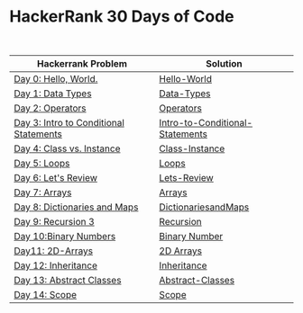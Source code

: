 # HackerRank 30 Days of Code
<br>


| Hackerrank Problem                                                                                                          | Solution                                                                                        |
|-----------------------------------------------------------------------------------------------------------------------------|-------------------------------------------------------------------------------------------------|
| [Day 0: Hello, World.](https://www.hackerrank.com/challenges/30-hello-world/problem?isFullScreen=true)                      | [Hello-World](Solutions/Day0-Hello-World/src/Main.java)                                         |
| [Day 1: Data Types](https://www.hackerrank.com/challenges/30-data-types/problem?isFullScreen=true)                          | [Data-Types](Solutions/Day1-Data-Types/src/Main.java)                                           |
| [Day 2: Operators](https://www.hackerrank.com/challenges/30-operators?isFullScreen=true)                                    | [Operators](Solutions/Day2-Operators/src/Main.java)                                             |
| [Day 3: Intro to Conditional Statements](https://www.hackerrank.com/challenges/30-conditional-statements?isFullScreen=true) | [Intro-to-Conditional-Statements](Solutions/Day3-Intro-to-Conditional-Statements/src/Main.java) |
| [Day 4: Class vs. Instance](https://www.hackerrank.com/challenges/30-class-vs-instance?isFullScreen=true)                   | [Class-Instance](Solutions/Day4-Class-Instance/src/Person.java)                                 |
| [Day 5: Loops](https://www.hackerrank.com/challenges/30-loops?isFullScreen=true)                                            | [Loops](Solutions/Day5-Loops/src/Solution.java)                                                 |
| [Day 6: Let's Review](https://www.hackerrank.com/challenges/30-review-loop?isFullScreen=true)                               | [Lets-Review](Solutions/Day6-Lets-Review-Types/src/Solution.java)                               |
| [Day 7: Arrays](https://www.hackerrank.com/challenges/30-arrays?isFullScreen=true)                                          | [Arrays](Solutions/Day7-Arrays/src/Solution.java)                                               |
| [Day 8: Dictionaries and Maps](https://www.hackerrank.com/challenges/30-dictionaries-and-maps?isFullScreen=true)            | [DictionariesandMaps](Solutions/Day8-DictionariesandMaps/src/Solution.java)                     |
| [Day 9: Recursion 3](https://www.hackerrank.com/challenges/30-recursion?isFullScreen=true)                                  | [Recursion](Solutions/Day9-Recursion/src/Solution.java)                                         |
| [Day 10:Binary Numbers](https://www.hackerrank.com/challenges/30-binary-numbers/problem?isFullScreen=true)                  | [Binary Number](Solutions/Day10-Binary-Numbers/src/Solution.java)                               |
| [Day11: 2D-Arrays](https://www.hackerrank.com/challenges/30-2d-arrays/problem?isFullScreen=true)                            | [2D Arrays](Solutions/Day11-2D-Arrays/src/Solution.java)                                        |
| [Day 12: Inheritance](https://www.hackerrank.com/challenges/30-inheritance/problem?isFullScreen=true)                       | [Inheritance](Solutions/Day12-Inheritance/src/Student.java)                                     |
| [Day 13: Abstract Classes](https://www.hackerrank.com/challenges/30-abstract-classes/problem?isFullScreen=true)             | [Abstract-Classes](Solutions/Day13-Abstract-Classes/src/Solution.java)                          |
| [Day 14: Scope](https://www.hackerrank.com/challenges/30-scope/problem?isFullScreen=true)                                   | [Scope](Solutions/Day14-Scope/src/Solution.java)                                     |
